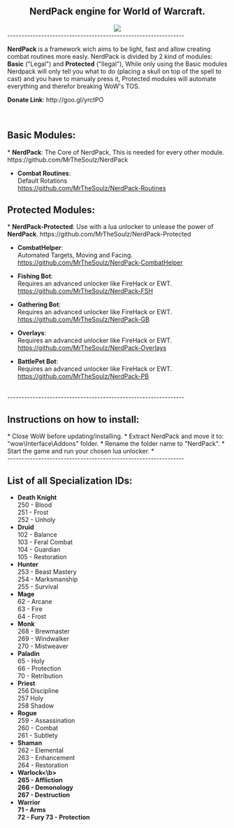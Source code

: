 <h2 align="center"><b>NerdPack engine for World of Warcraft.</b></h2>
<Center><img src="https://dl.dropboxusercontent.com/u/101560647/splash.png"></Center>
---------------------------------------------------------------
<br/>

<p><b>NerdPack</b> is a framework wich aims to be light, fast and allow creating combat routines more easly.  
NerdPack is divided by 2 kind of modules: <b>Basic</b> ("Legal") and <b>Protected</b> ("Ilegal"), While only using the Basic modules Nerdpack will only tell you what to do (placing a skull on top of the spell to cast) and you have to manualy press it, Protected modules will automate everything and therefor breaking WoW's TOS.</p>
<p><b>Donate Link</b>: http://goo.gl/yrctPO</p>
<br/>

<h2>Basic Modules:</h2>
* <b>NerdPack</b>:  
The Core of NerdPack, This is needed for every other module.  
https://github.com/MrTheSoulz/NerdPack

* <b>Combat Routines</b>:  
Default Rotations  
https://github.com/MrTheSoulz/NerdPack-Routines

<h2>Protected Modules:</h2>
* <b>NerdPack-Protected</b>:  
Use with a lua unlocker to unlease the power of <b>NerdPack</b>.  
https://github.com/MrTheSoulz/NerdPack-Protected

* <b>CombatHelper</b>:  
Automated Targets, Moving and Facing.  
https://github.com/MrTheSoulz/NerdPack-CombatHelper

* <b>Fishing Bot</b>:  
Requires an advanced unlocker like FireHack or EWT.  
https://github.com/MrTheSoulz/NerdPack-FSH

* <b>Gathering Bot</b>:  
Requires an advanced unlocker like FireHack or EWT.  
https://github.com/MrTheSoulz/NerdPack-GB

* <b>Overlays</b>:  
Requires an advanced unlocker like FireHack or EWT.  
https://github.com/MrTheSoulz/NerdPack-Overlays

* <b>BattlePet Bot</b>:  
Requires an advanced unlocker like FireHack or EWT.  
https://github.com/MrTheSoulz/NerdPack-PB

<br/>
---------------------------------------------------------------
<h2>Instructions on how to install:</h2>
* Close WoW before updating/installing.
* Extract NerdPack and move it to: "wow\Interface\Addons" folder.
* Rename the folder name to "NerdPack".
* Start the game and run your chosen lua unlocker.
* 

<br/>
---------------------------------------------------------------
<h2>List of all Specialization IDs:</h2>

* <b>Death Knight</b>  
250 - Blood  
251 - Frost  
252 - Unholy  
* <b>Druid</b>  
102 - Balance  
103 - Feral Combat  
104 - Guardian  
105 - Restoration  
* <b>Hunter</b>  
253 - Beast Mastery  
254 - Marksmanship  
255 - Survival  
* <b>Mage</b>  
62 - Arcane  
63 - Fire  
64 - Frost  
* <b>Monk</b>  
268 - Brewmaster  
269 - Windwalker  
270 - Mistweaver  
* <b>Paladin</b>  
65 - Holy  
66 - Protection  
70 - Retribution  
* <b>Priest</b>  
256 Discipline  
257 Holy  
258 Shadow  
* <b>Rogue</b>  
259 - Assassination  
260 - Combat  
261 - Subtlety  
* <b>Shaman</b>  
262 - Elemental  
263 - Enhancement  
264 - Restoration  
* <b>Warlock<\b>  
265 - Affliction  
266 - Demonology  
267 - Destruction  
* <b>Warrior</b>  
71 - Arms  
72 - Fury 
73 - Protection  
